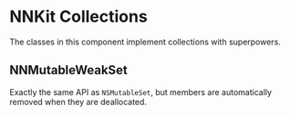 NNKit Collections
=================

The classes in this component implement collections with superpowers.

NNMutableWeakSet
----------------

Exactly the same API as `NSMutableSet`, but members are automatically removed when they are deallocated.
